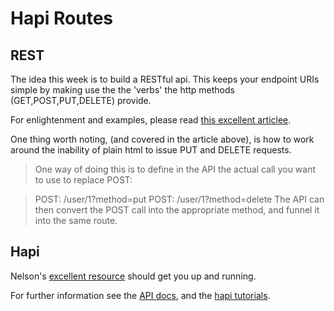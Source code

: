 # Hapi Routes

## REST

The idea this week is to build a RESTful api. This keeps your endpoint URIs simple by making use the the 'verbs' the http methods (GET,POST,PUT,DELETE) provide.

For enlightenment and examples, please read [this excellent articlee](http://mark-kirby.co.uk/2013/creating-a-true-rest-api/).

One thing worth noting, (and covered in the article above), is how to work around the inability of plain html to issue PUT and DELETE requests. 

>One way of doing this is to define in the API the 
>actual call you want to use to replace POST:

>POST: /user/1?method=put
>POST: /user/1?method=delete
>The API can then convert the POST call into the appropriate method, and funnel it into the same route.

## Hapi

Nelson's [excellent resource](https://github.com/nelsonic/learn-hapi) should get you up and running.

For further information see the [API docs](http://hapijs.com/api), and the [hapi tutorials](http://hapijs.com/tutorials).

